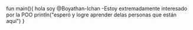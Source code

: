 fun main(){
    hola soy @Boyathan-Ichan
    -Estoy extremadamente interesado por la POO
    println("esperó y logre aprender delas personas que están aquí")
}

